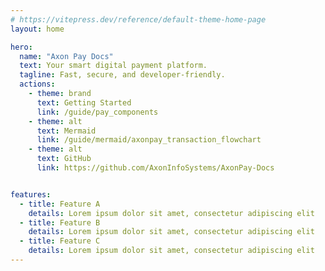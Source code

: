 ```yaml
---
# https://vitepress.dev/reference/default-theme-home-page
layout: home

hero:
  name: "Axon Pay Docs"
  text: Your smart digital payment platform.
  tagline: Fast, secure, and developer-friendly.
  actions:
    - theme: brand
      text: Getting Started
      link: /guide/pay_components
    - theme: alt
      text: Mermaid
      link: /guide/mermaid/axonpay_transaction_flowchart
    - theme: alt
      text: GitHub
      link: https://github.com/AxonInfoSystems/AxonPay-Docs


features:
  - title: Feature A
    details: Lorem ipsum dolor sit amet, consectetur adipiscing elit
  - title: Feature B
    details: Lorem ipsum dolor sit amet, consectetur adipiscing elit
  - title: Feature C
    details: Lorem ipsum dolor sit amet, consectetur adipiscing elit
---
```


